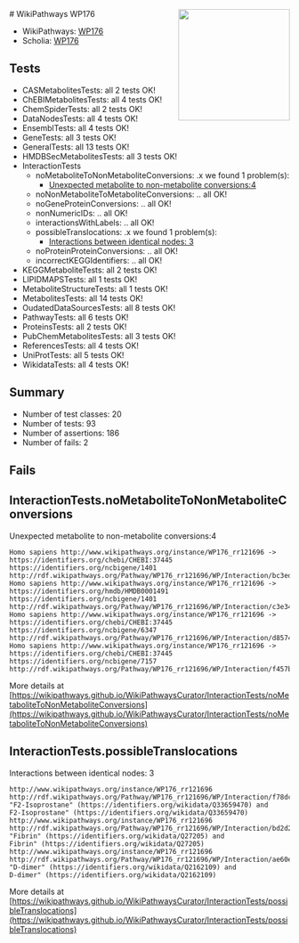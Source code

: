 <img style="float: right; width: 200px" src="https://upload.wikimedia.org/wikipedia/commons/thumb/8/83/Wplogo_with_text_500.png/640px-Wplogo_with_text_500.png" />
# WikiPathways WP176

* WikiPathways: [WP176](https://wikipathways.org/pathways/WP176)
* Scholia: [WP176](https://scholia.toolforge.org/wikipathways/WP176)
## Tests
* CASMetabolitesTests: all 2 tests OK!
* ChEBIMetabolitesTests: all 4 tests OK!
* ChemSpiderTests: all 2 tests OK!
* DataNodesTests: all 4 tests OK!
* EnsemblTests: all 4 tests OK!
* GeneTests: all 3 tests OK!
* GeneralTests: all 13 tests OK!
* HMDBSecMetabolitesTests: all 3 tests OK!
* InteractionTests
    * noMetaboliteToNonMetaboliteConversions: .x we found 1 problem(s):
        * [Unexpected metabolite to non-metabolite conversions:4](#a27bf370)
    * noNonMetaboliteToMetaboliteConversions: .. all OK!
    * noGeneProteinConversions: .. all OK!
    * nonNumericIDs: .. all OK!
    * interactionsWithLabels: .. all OK!
    * possibleTranslocations: .x we found 1 problem(s):
        * [Interactions between identical nodes: 3](#1c118208)
    * noProteinProteinConversions: .. all OK!
    * incorrectKEGGIdentifiers: .. all OK!
* KEGGMetaboliteTests: all 2 tests OK!
* LIPIDMAPSTests: all 1 tests OK!
* MetaboliteStructureTests: all 1 tests OK!
* MetabolitesTests: all 14 tests OK!
* OudatedDataSourcesTests: all 8 tests OK!
* PathwayTests: all 6 tests OK!
* ProteinsTests: all 2 tests OK!
* PubChemMetabolitesTests: all 3 tests OK!
* ReferencesTests: all 4 tests OK!
* UniProtTests: all 5 tests OK!
* WikidataTests: all 4 tests OK!


## Summary

* Number of test classes: 20
* Number of tests: 93
* Number of assertions: 186
* Number of fails: 2

## Fails

<a name="a27bf370" />

## InteractionTests.noMetaboliteToNonMetaboliteConversions

Unexpected metabolite to non-metabolite conversions:4
```
Homo sapiens http://www.wikipathways.org/instance/WP176_rr121696 -> https://identifiers.org/chebi/CHEBI:37445 https://identifiers.org/ncbigene/1401 http://rdf.wikipathways.org/Pathway/WP176_rr121696/WP/Interaction/bc3ed
Homo sapiens http://www.wikipathways.org/instance/WP176_rr121696 -> https://identifiers.org/hmdb/HMDB0001491 https://identifiers.org/ncbigene/1401 http://rdf.wikipathways.org/Pathway/WP176_rr121696/WP/Interaction/c3e34
Homo sapiens http://www.wikipathways.org/instance/WP176_rr121696 -> https://identifiers.org/chebi/CHEBI:37445 https://identifiers.org/ncbigene/6347 http://rdf.wikipathways.org/Pathway/WP176_rr121696/WP/Interaction/d8574
Homo sapiens http://www.wikipathways.org/instance/WP176_rr121696 -> https://identifiers.org/chebi/CHEBI:37445 https://identifiers.org/ncbigene/7157 http://rdf.wikipathways.org/Pathway/WP176_rr121696/WP/Interaction/f457b
```

More details at [https://wikipathways.github.io/WikiPathwaysCurator/InteractionTests/noMetaboliteToNonMetaboliteConversions](https://wikipathways.github.io/WikiPathwaysCurator/InteractionTests/noMetaboliteToNonMetaboliteConversions)

<a name="1c118208" />

## InteractionTests.possibleTranslocations

Interactions between identical nodes: 3
```
http://www.wikipathways.org/instance/WP176_rr121696 http://rdf.wikipathways.org/Pathway/WP176_rr121696/WP/Interaction/f78dc "F2-Isoprostane" (https://identifiers.org/wikidata/Q33659470) and 
F2-Isoprostane" (https://identifiers.org/wikidata/Q33659470)
http://www.wikipathways.org/instance/WP176_rr121696 http://rdf.wikipathways.org/Pathway/WP176_rr121696/WP/Interaction/bd2d2 "Fibrin" (https://identifiers.org/wikidata/Q27205) and 
Fibrin" (https://identifiers.org/wikidata/Q27205)
http://www.wikipathways.org/instance/WP176_rr121696 http://rdf.wikipathways.org/Pathway/WP176_rr121696/WP/Interaction/ae60e "D-dimer" (https://identifiers.org/wikidata/Q2162109) and 
D-dimer" (https://identifiers.org/wikidata/Q2162109)
```

More details at [https://wikipathways.github.io/WikiPathwaysCurator/InteractionTests/possibleTranslocations](https://wikipathways.github.io/WikiPathwaysCurator/InteractionTests/possibleTranslocations)

